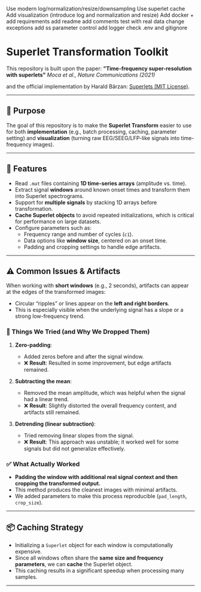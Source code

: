 Use modern log/normalization/resize/downsampling
Use superlet cache
Add visualization (introduce log and normalization and resize) 
Add docker + add requirements 
add readme 
add comments 
test with real data 
change exceptions 
add ss parameter control
add logger
check .env and gitignore













# Superlet Transformation Toolkit

This repository is built upon the paper:
**"Time-frequency super-resolution with superlets"**
*Moca et al., Nature Communications (2021)*

and the official implementation by Harald Bârzan:
[Superlets (MIT License)](https://github.com/TransylvanianInstituteOfNeuroscience/Superlets.git).

---

## 📌 Purpose

The goal of this repository is to make the **Superlet Transform** easier to use for both **implementation** (e.g., batch processing, caching, parameter setting) and **visualization** (turning raw EEG/SEEG/LFP-like signals into time-frequency images).

---

## 🚀 Features

-   Read `.mat` files containing **1D time-series arrays** (amplitude vs. time).
-   Extract signal **windows** around known onset times and transform them into Superlet spectrograms.
-   Support for **multiple signals** by stacking 1D arrays before transformation.
-   **Cache Superlet objects** to avoid repeated initializations, which is critical for performance on large datasets.
-   Configure parameters such as:
    -   Frequency range and number of cycles (`c1`).
    -   Data options like **window size**, centered on an onset time.
    -   Padding and cropping settings to handle edge artifacts.

---

## ⚠️ Common Issues & Artifacts

When working with **short windows** (e.g., 2 seconds), artifacts can appear at the edges of the transformed images:

-   Circular “ripples” or lines appear on the **left and right borders**.
-   This is especially visible when the underlying signal has a slope or a strong low-frequency trend.

### 🧪 Things We Tried (and Why We Dropped Them)

1.  **Zero-padding**:
    -   Added zeros before and after the signal window.
    -   ❌ **Result**: Resulted in some improvement, but edge artifacts remained.

2.  **Subtracting the mean**:
    -   Removed the mean amplitude, which was helpful when the signal had a linear trend.
    -   ❌ **Result**: Slightly distorted the overall frequency content, and artifacts still remained.

3.  **Detrending (linear subtraction)**:
    -   Tried removing linear slopes from the signal.
    -   ❌ **Result**: This approach was unstable; it worked well for some signals but did not generalize effectively.

### ✅ What Actually Worked

-   **Padding the window with additional real signal context and then cropping the transformed output.**
-   This method produces the cleanest images with minimal artifacts.
-   We added parameters to make this process reproducible (`pad_length`, `crop_size`).

---

## 📦 Caching Strategy

-   Initializing a `Superlet` object for each window is computationally expensive.
-   Since all windows often share the **same size and frequency parameters**, we can **cache** the Superlet object.
-   This caching results in a significant speedup when processing many samples.

---